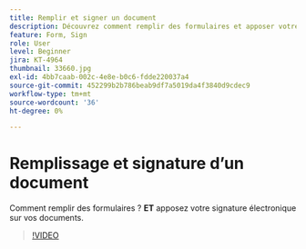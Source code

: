 ```yaml
---
title: Remplir et signer un document
description: Découvrez comment remplir des formulaires et apposer votre signature électronique sur des documents
feature: Form, Sign
role: User
level: Beginner
jira: KT-4964
thumbnail: 33660.jpg
exl-id: 4bb7caab-002c-4e8e-b0c6-fdde220037a4
source-git-commit: 452299b2b786beab9df7a5019da4f3840d9cdec9
workflow-type: tm+mt
source-wordcount: '36'
ht-degree: 0%

---
```


# Remplissage et signature d’un document

Comment remplir des formulaires ? **ET** apposez votre signature électronique sur vos documents.

>[!VIDEO](https://video.tv.adobe.com/v/33660?quality=12&learn=on&hidetitle=true)
